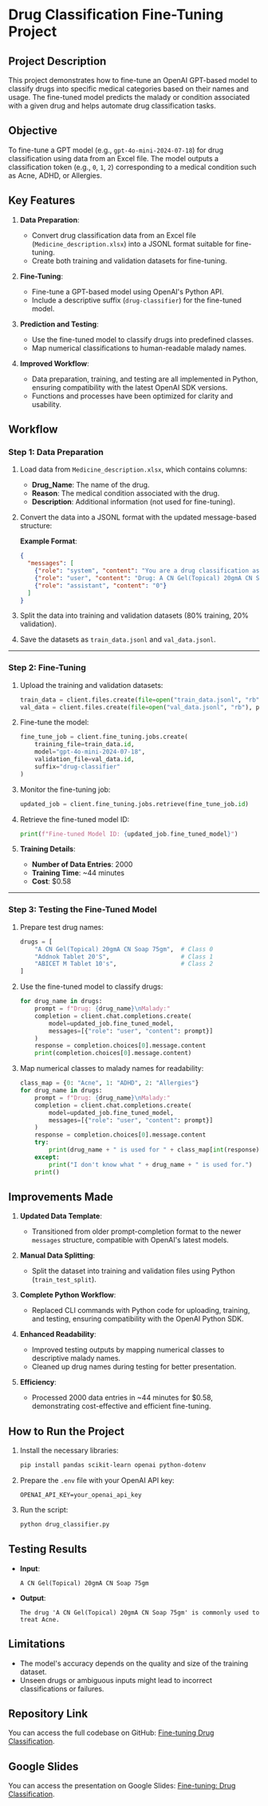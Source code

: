 # Drug Classification Fine-Tuning Project

## Project Description

This project demonstrates how to fine-tune an OpenAI GPT-based model to classify drugs into specific medical categories based on their names and usage. The fine-tuned model predicts the malady or condition associated with a given drug and helps automate drug classification tasks.

## Objective

To fine-tune a GPT model (e.g., `gpt-4o-mini-2024-07-18`) for drug classification using data from an Excel file. The model outputs a classification token (e.g., `0`, `1`, `2`) corresponding to a medical condition such as Acne, ADHD, or Allergies.


## Key Features
1. **Data Preparation**:
   - Convert drug classification data from an Excel file (`Medicine_description.xlsx`) into a JSONL format suitable for fine-tuning.
   - Create both training and validation datasets for fine-tuning.

2. **Fine-Tuning**:
   - Fine-tune a GPT-based model using OpenAI's Python API.
   - Include a descriptive suffix (`drug-classifier`) for the fine-tuned model.

3. **Prediction and Testing**:
   - Use the fine-tuned model to classify drugs into predefined classes.
   - Map numerical classifications to human-readable malady names.

4. **Improved Workflow**:
   - Data preparation, training, and testing are all implemented in Python, ensuring compatibility with the latest OpenAI SDK versions.
   - Functions and processes have been optimized for clarity and usability.


## Workflow

### Step 1: Data Preparation
1. Load data from `Medicine_description.xlsx`, which contains columns:
   - **Drug_Name**: The name of the drug.
   - **Reason**: The medical condition associated with the drug.
   - **Description**: Additional information (not used for fine-tuning).

2. Convert the data into a JSONL format with the updated message-based structure:

   **Example Format**:
   ```json
   {
     "messages": [
       {"role": "system", "content": "You are a drug classification assistant."},
       {"role": "user", "content": "Drug: A CN Gel(Topical) 20gmA CN Soap 75gm\nMalady:"},
       {"role": "assistant", "content": "0"}
     ]
   }
   ```

3. Split the data into training and validation datasets (80% training, 20% validation).

4. Save the datasets as `train_data.jsonl` and `val_data.jsonl`.

---

### Step 2: Fine-Tuning
1. Upload the training and validation datasets:
   ```python
   train_data = client.files.create(file=open("train_data.jsonl", "rb"), purpose="fine-tune")
   val_data = client.files.create(file=open("val_data.jsonl", "rb"), purpose="fine-tune")
   ```

2. Fine-tune the model:
   ```python
   fine_tune_job = client.fine_tuning.jobs.create(
       training_file=train_data.id,
       model="gpt-4o-mini-2024-07-18",
       validation_file=val_data.id,
       suffix="drug-classifier"
   )
   ```

3. Monitor the fine-tuning job:
   ```python
   updated_job = client.fine_tuning.jobs.retrieve(fine_tune_job.id)
   ```

4. Retrieve the fine-tuned model ID:
   ```python
   print(f"Fine-tuned Model ID: {updated_job.fine_tuned_model}")
   ```

5. **Training Details**:
   - **Number of Data Entries**: 2000
   - **Training Time**: ~44 minutes
   - **Cost**: $0.58

---

### Step 3: Testing the Fine-Tuned Model
1. Prepare test drug names:
   ```python
   drugs = [
       "A CN Gel(Topical) 20gmA CN Soap 75gm",  # Class 0
       "Addnok Tablet 20'S",                    # Class 1
       "ABICET M Tablet 10's",                  # Class 2
   ]
   ```

2. Use the fine-tuned model to classify drugs:
   ```python
   for drug_name in drugs:
       prompt = f"Drug: {drug_name}\nMalady:"
       completion = client.chat.completions.create(
           model=updated_job.fine_tuned_model,
           messages=[{"role": "user", "content": prompt}]
       )
       response = completion.choices[0].message.content
       print(completion.choices[0].message.content)
   ```

3. Map numerical classes to malady names for readability:
   ```python
   class_map = {0: "Acne", 1: "ADHD", 2: "Allergies"}
   for drug_name in drugs:
       prompt = f"Drug: {drug_name}\nMalady:"
       completion = client.chat.completions.create(
           model=updated_job.fine_tuned_model,
           messages=[{"role": "user", "content": prompt}]
       )
       response = completion.choices[0].message.content
       try:
           print(drug_name + " is used for " + class_map[int(response)] + ".")
       except:
           print("I don't know what " + drug_name + " is used for.")
       print()
   ```

## Improvements Made
1. **Updated Data Template**:
   - Transitioned from older prompt-completion format to the newer `messages` structure, compatible with OpenAI's latest models.
   
2. **Manual Data Splitting**:
   - Split the dataset into training and validation files using Python (`train_test_split`).

3. **Complete Python Workflow**:
   - Replaced CLI commands with Python code for uploading, training, and testing, ensuring compatibility with the OpenAI Python SDK.

4. **Enhanced Readability**:
   - Improved testing outputs by mapping numerical classes to descriptive malady names.
   - Cleaned up drug names during testing for better presentation.

5. **Efficiency**:
   - Processed 2000 data entries in ~44 minutes for $0.58, demonstrating cost-effective and efficient fine-tuning.


## How to Run the Project
1. Install the necessary libraries:
   ```bash
   pip install pandas scikit-learn openai python-dotenv
   ```

2. Prepare the `.env` file with your OpenAI API key:
   ```
   OPENAI_API_KEY=your_openai_api_key
   ```

3. Run the script:
   ```bash
   python drug_classifier.py
   ```

## Testing Results
- **Input**:
   ```
   A CN Gel(Topical) 20gmA CN Soap 75gm
   ```

- **Output**:
   ```
   The drug 'A CN Gel(Topical) 20gmA CN Soap 75gm' is commonly used to treat Acne.
   ```

## Limitations
- The model's accuracy depends on the quality and size of the training dataset.
- Unseen drugs or ambiguous inputs might lead to incorrect classifications or failures.

## Repository Link
You can access the full codebase on GitHub: [Fine-tuning Drug Classification](https://github.com/bigfishhhhhzoey/GenerativeAI/tree/main/Fine-tuning).

## Google Slides
You can access the presentation on Google Slides: [Fine-tuning: Drug Classification](https://docs.google.com/presentation/d/1aNkuirDzg4_AexxwBFSkM9xpe6tSp32pVLcn5gMjke0/edit?usp=sharing).
